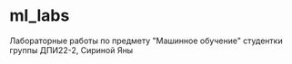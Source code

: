# ml_labs
Лабораторные работы по предмету "Машинное обучение" студентки группы ДПИ22-2, Сириной Яны
